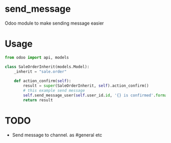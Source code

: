 # send_message
Odoo module to make sending message easier



# Usage

```python
from odoo import api, models

class SaleOrderInherit(models.Model):
    _inherit = "sale.order"
    
    def action_confirm(self):
        result = super(SaleOrderInherit, self).action_confirm()
        # this example send message
        self.send_message_user(self.user_id.id, '{} is confirmed'.format(self.name))
        return result
```



# TODO

- Send message to channel. as #general etc
